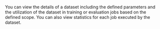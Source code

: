 You can view the details of a dataset including the defined parameters and the utilization of the dataset in training or evaluation jobs based on the defined scope. You can also view statistics for each job executed by the dataset.

